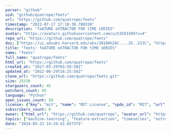 ```yaml
---
parser: "github"
uid: "github/quatrope/feets"
url: "https://github.com/quatrope/feets"
timestamp: "2022-07-17 17:18:38.700338"
description: "feATURE eXTRACTOR FOR tIME sERIES"
avatar: "https://avatars.githubusercontent.com/u/53583309?v=4"
repo_url: "https://github.com/quatrope/feets"
doi: ["https://ui.adsabs.harvard.edu/abs/2018A%26C....25..213C", "https://ui.adsabs.harvard.edu/abs/2018ascl.soft06001C/abstract"]
title: "feets: feATURE eXTRACTOR FOR tIME sERIES"
name: "feets"
full_name: "quatrope/feets"
html_url: "https://github.com/quatrope/feets"
created_at: "2017-03-29T03:58:58Z"
updated_at: "2022-06-29T16:25:56Z"
clone_url: "https://github.com/quatrope/feets.git"
size: 25338
stargazers_count: 45
watchers_count: 45
language: "Python"
open_issues_count: 50
license: {"key": "mit", "name": "MIT License", "spdx_id": "MIT", "url": "https://api.github.com/licenses/mit", "node_id": "MDc6TGljZW5zZTEz"}
subscribers_count: 6
owner: {"html_url": "https://github.com/quatrope", "avatar_url": "https://avatars.githubusercontent.com/u/53583309?v=4", "login": "quatrope", "type": "Organization"}
topics: ["machine-learning", "feature-extraction", "timeseries", "astronomy", "python2", "python3", "scipy", "astropy"]
date: "2024-03-23 14:19:42.657375"
---
```

